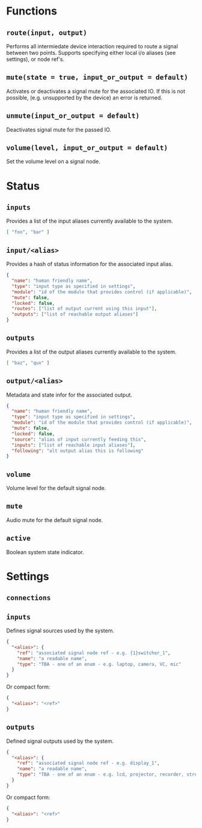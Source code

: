 # Functions

## `route(input, output)`
Performs all intermiedate device interaction required to route a signal between two points.
Supports specifying either local i/o aliases (see settings), or node ref's.

## `mute(state = true, input_or_output = default)`
Activates or deactivates a signal mute for the associated IO.
If this is not possible, (e.g. unsupported by the device) an error is returned.

## `unmute(input_or_output = default)`
Deactivates signal mute for the passed IO.

## `volume(level, input_or_output = default)`
Set the volume level on a signal node.

# Status

## `inputs`
Provides a list of the input aliases currently available to the system.
```json
[ "foo", "bar" ]
```

## `input/<alias>`
Provides a hash of status information for the associated input alias.
```json
{
  "name": "human friendly name",
  "type": "input type as specified in settings",
  "module": "id of the module that provides control (if applicable)",
  "mute": false,
  "locked": false,
  "routes": ["list of output current using this input"],
  "outputs": ["list of reachable output aliases"]
}
```

## `outputs`
Provides a list of the output aliases currently available to the system.
```json
[ "baz", "qux" ]
```

## `output/<alias>`
Metadata and state infor for the associated output.
```json
{
  "name": "human friendly name",
  "type": "input type as specified in settings",
  "module": "id of the module that provides control (if applicable)",
  "mute": false,
  "locked": false,
  "source": "alias of input currently feeding this",
  "inputs": ["list of reachable input aliases"],
  "following": "alt output alias this is following"
}
```

## `volume`
Volume level for the default signal node.

## `mute`
Audio mute for the default signal node.

## `active`
Boolean system state indicator.

# Settings

## `connections`

## `inputs`
Defines signal sources used by the system.
```json
{
  "<alias>": {
    "ref": "associated signal node ref - e.g. {1}switcher_1",
    "name": "a readable name",
    "type": "TBA - one of an enum - e.g. laptop, camera, VC, mic"
  }
}
```
Or compact form:
```json
{
  "<alias>": "<ref>"
}
```

## `outputs`
Defined signal outputs used by the system.
```json
{
  "<alias>": {
    "ref": "associated signal node ref - e.g. display_1",
    "name": "a readable name",
    "type": "TBA - one of an enum - e.g. lcd, projector, recorder, stream"
  }
}
```
Or compact form:
```json
{
  "<alias>": "<ref>"
}
```
